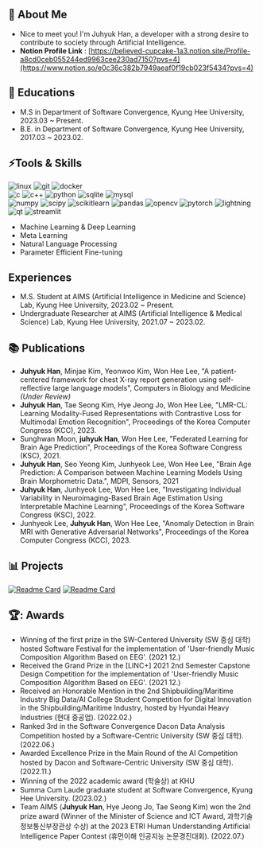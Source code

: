 ## 👦 About Me
- Nice to meet you! I'm Juhyuk Han, a developer with a strong desire to contribute to society through Artificial Intelligence.
- **Notion Profile Link** : [https://believed-cupcake-1a3.notion.site/Profile-a8cd0ceb055244ed9963cee230ad7150?pvs=4](https://www.notion.so/e0c36c382b7949aeaf0f19cb023f5434?pvs=4)

## :book: Educations
- M.S in Department of Software Convergence, Kyung Hee University, 2023.03 ~ Present.
- B.E. in Department of Software Convergence, Kyung Hee University, 2017.03 ~ 2023.02.


## ⚡Tools & Skills

<p align="left">
  <img src="https://img.shields.io/badge/linux-%23FCC624.svg?style=for-the-badge&logo=linux&logoColor=black" alt="linux" />
  <img src="https://img.shields.io/badge/git-%23F05032?style=for-the-badge&logo=git&logoColor=black" alt="git" />
  <img src="https://img.shields.io/badge/docker-%232496ED?style=for-the-badge&logo=docker&logoColor=black" alt="docker" />
  </br>
  
  <img src="https://img.shields.io/badge/c-%23A8B9CC.svg?style=for-the-badge&logo=c&logoColor=white" alt="c" />
  <img src="https://img.shields.io/badge/c++-%2300599C.svg?style=for-the-badge&logo=c%2B%2B&logoColor=white" alt="c++" />
  <img src="https://img.shields.io/badge/python-3670A0?style=for-the-badge&logo=python&logoColor=ffdd54" alt="python" />
  <img src="https://img.shields.io/badge/sqlite-%23003B57.svg?style=for-the-badge&logo=sqlite&logoColor=white" alt="sqlite" />
  <img src="https://img.shields.io/badge/mysql-%234479A1.svg?style=for-the-badge&logo=mysql&logoColor=black" alt="mysql" />
  </br>
  
  <img src="https://img.shields.io/badge/numpy-%23013243?style=for-the-badge&logo=numpy&logoColor=white" alt="numpy" />
  <img src="https://img.shields.io/badge/scipy-%238CAAE6?style=for-the-badge&logo=scipy&logoColor=white" alt="scipy" />
  <img src="https://img.shields.io/badge/scikitlearn-%23F7931E?style=for-the-badge&logo=scikitlearn&logoColor=white" alt="scikitlearn" />
  <img src="https://img.shields.io/badge/pandas-%23150458?style=for-the-badge&logo=pandas&logoColor=white" alt="pandas" />
  <img src="https://img.shields.io/badge/opencv-%235C3EE8?style=for-the-badge&logo=opencv&logoColor=white" alt="opencv" />
  <img src="https://img.shields.io/badge/pytorch-%23EE4C2C?style=for-the-badge&logo=pytorch&logoColor=white" alt="pytorch" />
  <img src="https://img.shields.io/badge/lightning-%23792EE5?style=for-the-badge&logo=lightning&logoColor=white" alt="lightning" />
  </br>  
  
  <img src="https://img.shields.io/badge/qt-%2341CD52?style=for-the-badge&logo=qt&logoColor=black" alt="qt" />
  <img src="https://img.shields.io/badge/streamlit-%23FF4B4B?style=for-the-badge&logo=streamlit&logoColor=white" alt="streamlit" />
  </br>
</p>

- Machine Learning & Deep Learning
- Meta Learning
- Natural Language Processing
- Parameter Efficient Fine-tuning



## Experiences
- M.S. Student at AIMS (Artificial Intelligence in Medicine and Science) Lab, Kyung Hee University, 2023.02 ~ Present.
- Undergraduate Researcher at AIMS (Artificial Intelligence & Medical Science) Lab, Kyung Hee University, 2021.07 ~ 2023.02.

## 📚 Publications 
- **Juhyuk Han**, Minjae Kim, Yeonwoo Kim, Won Hee Lee, "A patient-centered framework for chest X-ray report generation using self-reflective large language models", Computers in Biology and Medicine _(Under Review)_
- **Juhyuk Han**, Tae Seong Kim, Hye Jeong Jo, Won Hee Lee, "LMR-CL: Learning Modality-Fused Representations with Contrastive Loss for Multimodal Emotion Recognition", Proceedings of the Korea Computer Congress (KCC), 2023.
- Sunghwan Moon, **juhyuk Han**, Won Hee Lee, "Federated Learning for Brain Age Prediction", Proceedings of the Korea Software Congress (KSC), 2021.
- **Juhyuk Han**, Seo Yeong Kim, Junhyeok Lee, Won Hee Lee, "Brain Age Prediction: A Comparison between Machine Learning Models Using Brain Morphometric Data.", MDPI, Sensors, 2021
- **Juhyuk Han**, Junhyeok Lee, Won Hee Lee, "Investigating Individual Variability in Neuroimaging-Based Brain Age Estimation Using Interpretable Machine Learning",  Proceedings of the Korea Software Congress (KSC), 2022.
- Junhyeok Lee, **Juhyuk Han**, Won Hee Lee, "Anomaly Detection in Brain MRI with Generative Adversarial Networks", Proceedings of the Korea Computer Congress (KCC), 2023.


## 📊 Projects
[![Readme Card](https://github-readme-stats.vercel.app/api/pin/?username=hannn0403&repo=LMR-CL&theme=aura)](https://github.com/hannn0403/LMR-CL)
[![Readme Card](https://github-readme-stats.vercel.app/api/pin/?username=hannn0403&repo=BrainAgePrediction&theme=aura)](https://github.com/hannn0403/BrainAgePrediction)


## 🏆: Awards
- Winning of the first prize in the SW-Centered University (SW 중심 대학) hosted Software Festival for the implementation of 'User-friendly Music Composition Algorithm Based on EEG'. (2021 12.)
- Received the Grand Prize in the [LINC+] 2021 2nd Semester Capstone Design Competition for the implementation of 'User-friendly Music Composition Algorithm Based on EEG'. (2021 12.)
- Received an Honorable Mention in the 2nd Shipbuilding/Maritime Industry Big Data/AI College Student Competition for Digital Innovation in the Shipbuilding/Maritime Industry, hosted by Hyundai Heavy Industries (현대 중공업). (2022.02.)
- Ranked 3rd in the Software Convergence Dacon Data Analysis Competition hosted by a Software-Centric University (SW 중심 대학). (2022.06.)
- Awarded Excellence Prize in the Main Round of the AI Competition hosted by Dacon and Software-Centric University (SW 중심 대학). (2022.11.)
- Winning of the 2022 academic award (학술상) at KHU
- Summa Cum Laude graduate student at Software Convergence, Kyung Hee University. (2023.02.)
- Team AIMS (**Juhyuk Han**, Hye Jeong Jo, Tae Seong Kim) won the 2nd prize award (Winner of the Minister of Science and ICT Award, 과학기술정보통신부장관상 수상) at the 2023 ETRI Human Understanding Artificial Intelligence Paper Contest (휴먼이해 인공지능 논문경진대회). (2022.07.)



<!--
**hannn0403/hannn0403** is a ✨ _special_ ✨ repository because its `README.md` (this file) appears on your GitHub profile.

Here are some ideas to get you started:

- 🔭 I’m currently working on ...
- 🌱 I’m currently learning ...
- 👯 I’m looking to collaborate on ...
- 🤔 I’m looking for help with ...
- 💬 Ask me about ...
- 📫 How to reach me: ...
- 😄 Pronouns: ...
- ⚡ Fun fact: ...
-->

